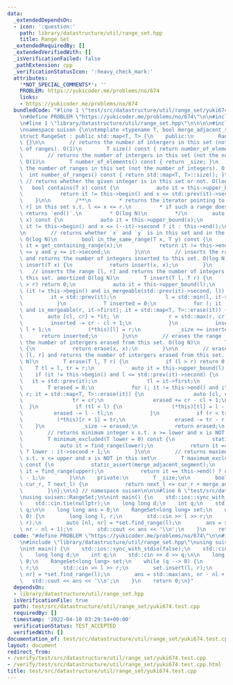 ```yaml
---
data:
  _extendedDependsOn:
  - icon: ':question:'
    path: library/datastructure/util/range_set.hpp
    title: Range Set
  _extendedRequiredBy: []
  _extendedVerifiedWith: []
  _isVerificationFailed: false
  _pathExtension: cpp
  _verificationStatusIcon: ':heavy_check_mark:'
  attributes:
    '*NOT_SPECIAL_COMMENTS*': ''
    PROBLEM: https://yukicoder.me/problems/no/674
    links:
    - https://yukicoder.me/problems/no/674
  bundledCode: "#line 1 \"test/src/datastructure/util/range_set/yuki674.test.cpp\"\
    \n#define PROBLEM \"https://yukicoder.me/problems/no/674\"\n\n#include <iostream>\n\
    \n#line 1 \"library/datastructure/util/range_set.hpp\"\n\n\n\n#include <map>\n\
    \nnamespace suisen {\n\ntemplate <typename T, bool merge_adjacent_segment = true>\n\
    struct RangeSet : public std::map<T, T> {\n    public:\n        RangeSet() : _size(0)\
    \ {}\n\n        // returns the number of intergers in this set (not the number\
    \ of ranges). O(1)\n        T size() const { return number_of_elements(); }\n\
    \        // returns the number of intergers in this set (not the number of ranges).\
    \ O(1)\n        T number_of_elements() const { return _size; }\n        // returns\
    \ the number of ranges in this set (not the number of integers). O(1)\n      \
    \  int number_of_ranges() const { return std::map<T, T>::size(); }\n\n       \
    \ // returns whether the given integer is in this set or not. O(log N)\n     \
    \   bool contains(T x) const {\n            auto it = this->upper_bound(x);\n\
    \            return it != this->begin() and x <= std::prev(it)->second;\n    \
    \    }\n\n        /**\n         * returns the iterator pointing to the range [l,\
    \ r] in this set s.t. l <= x <= r.\n         * if such a range does not exist,\
    \ returns `end()`.\n         * O(log N)\n         */\n        auto find_range(T\
    \ x) const {\n            auto it = this->upper_bound(x);\n            return\
    \ it != this->begin() and x <= (--it)->second ? it : this->end();\n        }\n\
    \n        // returns whether `x` and `y` is in this set and in the same range.\
    \ O(log N)\n        bool in_the_same_range(T x, T y) const {\n            auto\
    \ it = get_containing_range(x);\n            return it != this->end() and it->first\
    \ <= y and y <= it->second;\n        }\n\n        // inserts the range [x, x]\
    \ and returns the number of integers inserted to this set. O(log N)\n        T\
    \ insert(T x) {\n            return insert(x, x);\n        }\n        \n     \
    \   // inserts the range [l, r] and returns the number of integers inserted to\
    \ this set. amortized O(log N)\n        T insert(T l, T r) {\n            if (l\
    \ > r) return 0;\n            auto it = this->upper_bound(l);\n            if\
    \ (it != this->begin() and is_mergeable(std::prev(it)->second, l)) {\n       \
    \         it = std::prev(it);\n                l = std::min(l, it->first);\n \
    \           }\n            T inserted = 0;\n            for (; it != this->end()\
    \ and is_mergeable(r, it->first); it = std::map<T, T>::erase(it)) {\n        \
    \        auto [cl, cr] = *it; \n                r = std::max(r, cr);\n       \
    \         inserted -= cr - cl + 1;\n            }\n            inserted += r -\
    \ l + 1;\n            (*this)[l] = r;\n            _size += inserted;\n      \
    \      return inserted;\n        }\n\n        // erases the range [x, x] and returns\
    \ the number of intergers erased from this set. O(log N)\n        T erase(T x)\
    \ {\n            return erase(x, x);\n        }\n\n        // erases the range\
    \ [l, r] and returns the number of intergers erased from this set. amortized O(log\
    \ N)\n        T erase(T l, T r) {\n            if (l > r) return 0;\n        \
    \    T tl = l, tr = r;\n            auto it = this->upper_bound(l);\n        \
    \    if (it != this->begin() and l <= std::prev(it)->second) {\n             \
    \   it = std::prev(it);\n                tl = it->first;\n            }\n    \
    \        T erased = 0;\n            for (; it != this->end() and it->first <=\
    \ r; it = std::map<T, T>::erase(it)) {\n                auto [cl, cr] = *it;\n\
    \                tr = cr;\n                erased += cr - cl + 1;\n          \
    \  }\n            if (tl < l) {\n                (*this)[tl] = l - 1;\n      \
    \          erased -= l - tl;\n            }\n            if (r < tr) {\n     \
    \           (*this)[r + 1] = tr;\n                erased -= tr - r;\n        \
    \    }\n            _size -= erased;\n            return erased;\n        }\n\n\
    \        // returns minimum integer x s.t. x >= lower and x is NOT in this set\n\
    \        T minimum_excluded(T lower = 0) const {\n            static_assert(merge_adjacent_segment);\n\
    \            auto it = find_range(lower);\n            return it == this->end()\
    \ ? lower : it->second + 1;\n        }\n\n        // returns maximum integer x\
    \ s.t. x <= upper and x is NOT in this set\n        T maximum_excluded(T upper)\
    \ const {\n            static_assert(merge_adjacent_segment);\n            auto\
    \ it = find_range(upper);\n            return it == this->end() ? upper : it->first\
    \ - 1;\n        }\n\n    private:\n        T _size;\n\n        bool is_mergeable(T\
    \ cur_r, T next_l) {\n            return next_l <= cur_r + merge_adjacent_segment;\n\
    \        }\n};\n\n} // namespace suisen\n\n\n#line 6 \"test/src/datastructure/util/range_set/yuki674.test.cpp\"\
    \nusing suisen::RangeSet;\n\nint main() {\n    std::ios::sync_with_stdio(false);\n\
    \    std::cin.tie(nullptr);\n    long long d;\n    int q;\n    std::cin >> d >>\
    \ q;\n\n    long long ans = 0;\n    RangeSet<long long> set;\n    while (q -->\
    \ 0) {\n        long long l, r;\n        std::cin >> l >> r;\n        set.insert(l,\
    \ r);\n        auto [nl, nr] = *set.find_range(l);\n        ans = std::max(ans,\
    \ nr - nl + 1);\n        std::cout << ans << '\\n';\n    }\n    return 0;\n}\n"
  code: "#define PROBLEM \"https://yukicoder.me/problems/no/674\"\n\n#include <iostream>\n\
    \n#include \"library/datastructure/util/range_set.hpp\"\nusing suisen::RangeSet;\n\
    \nint main() {\n    std::ios::sync_with_stdio(false);\n    std::cin.tie(nullptr);\n\
    \    long long d;\n    int q;\n    std::cin >> d >> q;\n\n    long long ans =\
    \ 0;\n    RangeSet<long long> set;\n    while (q --> 0) {\n        long long l,\
    \ r;\n        std::cin >> l >> r;\n        set.insert(l, r);\n        auto [nl,\
    \ nr] = *set.find_range(l);\n        ans = std::max(ans, nr - nl + 1);\n     \
    \   std::cout << ans << '\\n';\n    }\n    return 0;\n}"
  dependsOn:
  - library/datastructure/util/range_set.hpp
  isVerificationFile: true
  path: test/src/datastructure/util/range_set/yuki674.test.cpp
  requiredBy: []
  timestamp: '2022-04-10 03:29:54+09:00'
  verificationStatus: TEST_ACCEPTED
  verifiedWith: []
documentation_of: test/src/datastructure/util/range_set/yuki674.test.cpp
layout: document
redirect_from:
- /verify/test/src/datastructure/util/range_set/yuki674.test.cpp
- /verify/test/src/datastructure/util/range_set/yuki674.test.cpp.html
title: test/src/datastructure/util/range_set/yuki674.test.cpp
---
```

